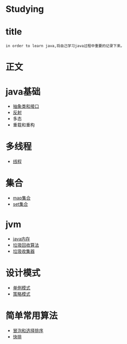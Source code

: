 # Studying

# title
	in order to learn java,将自己学习java过程中重要的记录下来。

# 正文

# java基础
* [抽象类和接口](https://growing111.github.io/2018/09/14/%E6%8A%BD%E8%B1%A1%E7%B1%BB%E5%92%8C%E6%8E%A5%E5%8F%A3/)
* [反射](https://growing111.github.io/2018/11/15/JAVA-%E5%8F%8D%E5%B0%84/)
* 多态
* 重载和重构

	
	
# 多线程
* [线程](https://growing111.github.io/2018/10/03/%E7%BA%BF%E7%A8%8B/) 
	
	
	
# 集合
* [map集合](https://growing111.github.io/2018/09/17/map%E9%9B%86%E5%90%88/)
* [set集合](https://growing111.github.io/2018/09/18/Set%E9%9B%86%E5%90%88/)
	
	
# jvm
* [java内存](https://growing111.github.io/2018/09/22/JVM%E5%86%85%E5%AD%98/)
* [垃圾回收算法](https://growing111.github.io/2018/10/29/%E5%9E%83%E5%9C%BE%E5%9B%9E%E6%94%B6%E7%AE%97%E6%B3%95/)
*  [垃圾收集器](https://growing111.github.io/2018/11/11/%E5%9E%83%E5%9C%BE%E6%94%B6%E9%9B%86%E5%99%A8/)

	
# 设计模式
* [单例模式](https://growing111.github.io/2018/07/25/%E5%8D%95%E4%BE%8B%E6%A8%A1%E5%BC%8F/)
* [策略模式](https://growing111.github.io/2018/11/13/%E7%AD%96%E7%95%A5%E6%A8%A1%E5%BC%8F/) 



# 简单常用算法
* [冒泡和选择排序](https://growing111.github.io/2018/09/16/%E5%86%92%E6%B3%A1%E4%B8%8E%E9%80%89%E6%8B%A9%E6%8E%92%E5%BA%8F/)
* [快排](https://growing111.github.io/2018/09/15/%E5%BF%AB%E6%8E%92/)
	
	
